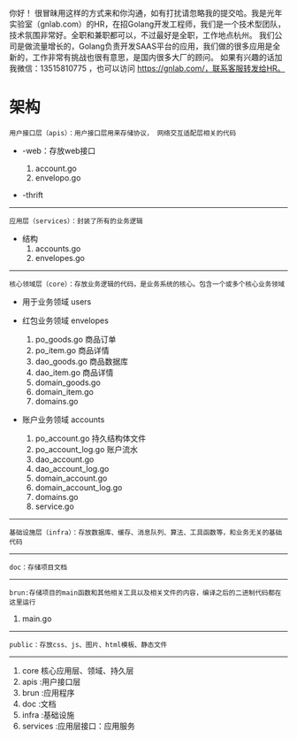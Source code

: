 你好！
很冒昧用这样的方式来和你沟通，如有打扰请忽略我的提交哈。我是光年实验室（gnlab.com）的HR，在招Golang开发工程师，我们是一个技术型团队，技术氛围非常好。全职和兼职都可以，不过最好是全职，工作地点杭州。
我们公司是做流量增长的，Golang负责开发SAAS平台的应用，我们做的很多应用是全新的，工作非常有挑战也很有意思，是国内很多大厂的顾问。
如果有兴趣的话加我微信：13515810775  ，也可以访问 https://gnlab.com/，联系客服转发给HR。
# 架构
    用户接口层（apis）：用户接口层用来存储协议， 网络交互适配层相关的代码
* -web：存放web接口
  1. account.go
  2. envelopo.go
  
* -thrift

    
-------

    应用层（services）：封装了所有的业务逻辑
* 结构
  1. accounts.go
  2. envelopes.go

-------
    核心领域层（core）：存放业务逻辑的代码，是业务系统的核心。包含一个或多个核心业务领域
* 用于业务领域 users
* 红包业务领域 envelopes
  1. po_goods.go 商品订单
  2. po_item.go 商品详情
  3. dao_goods.go 商品数据库
  4. dao_item.go 商品详情
  5. domain_goods.go
  6. domain_item.go
  7. domains.go
  
  
* 账户业务领域 accounts
  1. po_account.go 持久结构体文件
  2. po_account_log.go 账户流水
  1. dao_account.go
  2. dao_account_log.go
  1. domain_account.go
  2. domain_account_log.go
  3. domains.go
  1. service.go

-------
    基础设施层（infra）：存放数据库、缓存、消息队列、算法、工具函数等，和业务无关的基础代码
    
-------
    doc：存储项目文档
    
-------
    brun:存储项目的main函数和其他相关工具以及相关文件的内容，编译之后的二进制代码都在这里运行
1. main.go
-------
    public：存放css、js、图片、html模板、静态文件
    
------- 
1. core 核心应用层、领域、持久层
2. apis :用户接口层
3. brun :应用程序
4. doc :文档
5. infra :基础设施
6. services :应用层接口：应用服务
